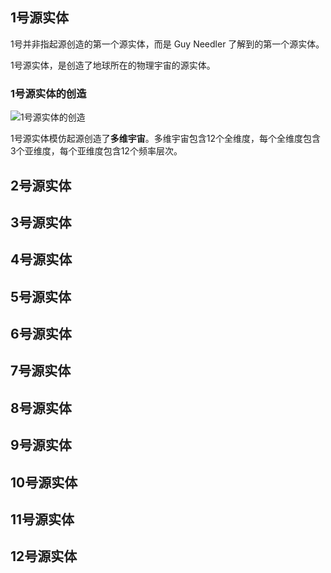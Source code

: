 ## 1号源实体

1号并非指起源创造的第一个源实体，而是 Guy Needler 了解到的第一个源实体。

1号源实体，是创造了地球所在的物理宇宙的源实体。

### 1号源实体的创造

![1号源实体的创造](https://s2.loli.net/2023/06/26/EHzu1GLe3htD7BT.png)

1号源实体模仿起源创造了**多维宇宙**。多维宇宙包含12个全维度，每个全维度包含3个亚维度，每个亚维度包含12个频率层次。

## 2号源实体

## 3号源实体

## 4号源实体

## 5号源实体

## 6号源实体

## 7号源实体

## 8号源实体

## 9号源实体

## 10号源实体

## 11号源实体

## 12号源实体